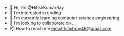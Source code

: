 - 👋 Hi, I’m @HitishKumarRay
- 👀 I’m interested in coding
- 🌱 I’m currently learning computer science engineering
- 💞️ I’m looking to collaborate on ...
- 📫 How to reach me email-hitishray46@gmail.com

<!---
HitishKumarRay/HitishKumarRay is a ✨ special ✨ repository because its `README.md` (this file) appears on your GitHub profile.
You can click the Preview link to take a look at your changes.
--->

